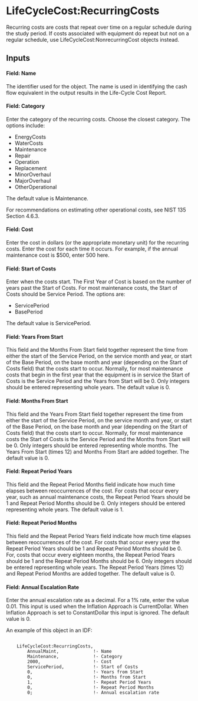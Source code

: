 # LifeCycleCost:RecurringCosts

Recurring costs are costs that repeat over time on a regular schedule during the study period. If costs associated with equipment do repeat but not on a regular schedule, use LifeCycleCost:NonrecurringCost objects instead.

## Inputs

#### Field: Name

The identifier used for the object. The name is used in identifying the cash flow equivalent in the output results in the Life-Cycle Cost Report.

#### Field: Category 

Enter the category of the recurring costs. Choose the closest category. The options include:

- EnergyCosts
- WaterCosts
- Maintenance
- Repair
- Operation
- Replacement
- MinorOverhaul
- MajorOverhaul
- OtherOperational

The default value is Maintenance.

For recommendations on estimating other operational costs, see NIST 135 Section 4.6.3.

#### Field: Cost  

Enter the cost in dollars (or the appropriate monetary unit) for the recurring costs. Enter the cost for each time it occurs. For example, if the annual maintenance cost is \$500, enter 500 here.

#### Field: Start of Costs 

Enter when the costs start. The First Year of Cost is based on the number of years past the Start of Costs. For most maintenance costs, the Start of Costs should be Service Period. The options are:

- ServicePeriod
- BasePeriod

The default value is ServicePeriod.

#### Field: Years From Start

This field and the Months From Start field together represent the time from either the start of the Service Period, on the service month and year, or start of the Base Period, on the base month and year (depending on the Start of Costs field) that the costs start to occur. Normally, for most maintenance costs that begin in the first year that the equipment is in service the Start of Costs is the Service Period and the Years from Start will be 0. Only integers should be entered representing whole years. The default value is 0.

#### Field: Months From Start

This field and the Years From Start field together represent the time from either the start of the Service Period, on the service month and year, or start of the Base Period, on the base month and year (depending on the Start of Costs field) that the costs start to occur. Normally, for most maintenance costs the Start of Costs is the Service Period and the Months from Start will be 0. Only integers should be entered representing whole months. The Years From Start (times 12) and Months From Start are added together. The default value is 0.

#### Field: Repeat Period Years

This field and the Repeat Period Months field indicate how much time elapses between reoccurrences of the cost. For costs that occur every year, such as annual maintenance costs, the Repeat Period Years should be 1 and Repeat Period Months should be 0. Only integers should be entered representing whole years. The default value is 1.

#### Field: Repeat Period Months

This field and the Repeat Period Years field indicate how much time elapses between reoccurrences of the cost. For costs that occur every year the Repeat Period Years should be 1 and Repeat Period Months should be 0. For, costs that occur every eighteen months, the Repeat Period Years should be 1 and the Repeat Period Months should be 6. Only integers should be entered representing whole years. The Repeat Period Years (times 12) and Repeat Period Months are added together. The default value is 0.

#### Field: Annual Escalation Rate

Enter the annual escalation rate as a decimal. For a 1% rate, enter the value 0.01. This input is used when the Inflation Approach is CurrentDollar. When Inflation Approach is set to ConstantDollar this input is ignored. The default value is 0.

An example of this object in an IDF:

~~~~~~~~~~~~~~~~~~~~

    LifeCycleCost:RecurringCosts,
        AnnualMaint,             !- Name
        Maintenance,             !- Category
        2000,                    !- Cost
        ServicePeriod,           !- Start of Costs
        0,                       !- Years from Start
        0,                       !- Months from Start
        1,                       !- Repeat Period Years
        0,                       !- Repeat Period Months
        0;                       !- Annual escalation rate
~~~~~~~~~~~~~~~~~~~~